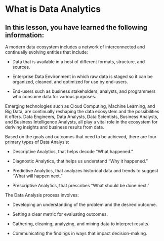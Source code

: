 # What is Data Analytics

## In this lesson, you have learned the following information: 

A modern data ecosystem includes a network of interconnected and continually evolving entities that include: 

- Data that is available in a host of different formats, structure, and sources.

- Enterprise Data Environment in which raw data is staged so it can be organized, cleaned, and optimized for use by end-users.

- End-users such as business stakeholders, analysts, and programmers who consume data for various purposes.

Emerging technologies such as Cloud Computing, Machine Learning, and Big Data, are continually reshaping the data ecosystem and the possibilities it offers. 
Data Engineers, Data Analysts, Data Scientists, Business Analysts, and Business Intelligence Analysts, all play a vital role in the ecosystem for deriving insights and business results from data. 

Based on the goals and outcomes that need to be achieved, there are four primary types of Data Analysis: 

- Descriptive Analytics, that helps decode “What happened.” 

- Diagnostic Analytics, that helps us understand “Why it happened.” 

- Predictive Analytics, that analyzes historical data and trends to suggest “What will happen next.” 

- Prescriptive Analytics, that prescribes “What should be done next.” 

The Data Analysis process involves:

- Developing an understanding of the problem and the desired outcome. 

- Setting a clear metric for evaluating outcomes. 

- Gathering, cleaning, analyzing, and mining data to interpret results. 

- Communicating the findings in ways that impact decision-making. 
